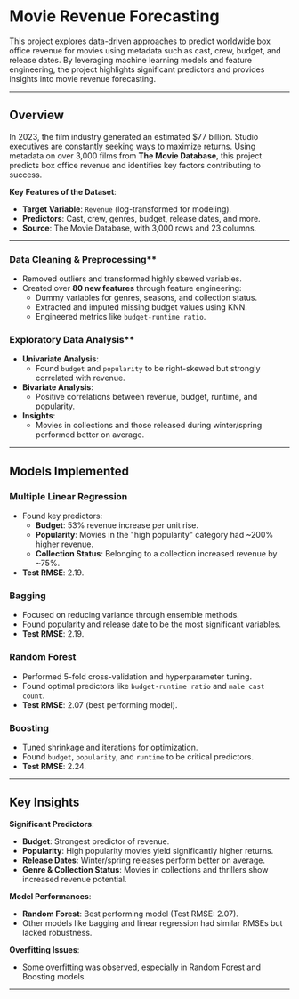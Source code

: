 # Movie Revenue Forecasting

This project explores data-driven approaches to predict worldwide box office revenue for movies using metadata such as cast, crew, budget, and release dates. By leveraging machine learning models and feature engineering, the project highlights significant predictors and provides insights into movie revenue forecasting.

---

## **Overview**
In 2023, the film industry generated an estimated $77 billion. Studio executives are constantly seeking ways to maximize returns. Using metadata on over 3,000 films from **The Movie Database**, this project predicts box office revenue and identifies key factors contributing to success.

**Key Features of the Dataset**:
- **Target Variable**: `Revenue` (log-transformed for modeling).
- **Predictors**: Cast, crew, genres, budget, release dates, and more.
- **Source**: The Movie Database, with 3,000 rows and 23 columns.

---

### Data Cleaning & Preprocessing**
- Removed outliers and transformed highly skewed variables.
- Created over **80 new features** through feature engineering:
  - Dummy variables for genres, seasons, and collection status.
  - Extracted and imputed missing budget values using KNN.
  - Engineered metrics like `budget-runtime ratio`.

### Exploratory Data Analysis**
- **Univariate Analysis**:
  - Found `budget` and `popularity` to be right-skewed but strongly correlated with revenue.
- **Bivariate Analysis**:
  - Positive correlations between revenue, budget, runtime, and popularity.
- **Insights**:
  - Movies in collections and those released during winter/spring performed better on average.

---

## **Models Implemented**
### **Multiple Linear Regression**
- Found key predictors:
  - **Budget**: 53% revenue increase per unit rise.
  - **Popularity**: Movies in the "high popularity" category had ~200% higher revenue.
  - **Collection Status**: Belonging to a collection increased revenue by ~75%.
- **Test RMSE**: 2.19.

### **Bagging**
- Focused on reducing variance through ensemble methods.
- Found popularity and release date to be the most significant variables.
- **Test RMSE**: 2.19.

### **Random Forest**
- Performed 5-fold cross-validation and hyperparameter tuning.
- Found optimal predictors like `budget-runtime ratio` and `male cast count`.
- **Test RMSE**: 2.07 (best performing model).

### **Boosting**
- Tuned shrinkage and iterations for optimization.
- Found `budget`, `popularity`, and `runtime` to be critical predictors.
- **Test RMSE**: 2.24.

---

## **Key Insights**
**Significant Predictors**:
   - **Budget**: Strongest predictor of revenue.
   - **Popularity**: High popularity movies yield significantly higher returns.
   - **Release Dates**: Winter/spring releases perform better on average.
   - **Genre & Collection Status**: Movies in collections and thrillers show increased revenue potential.

**Model Performances**:
   - **Random Forest**: Best performing model (Test RMSE: 2.07).
   - Other models like bagging and linear regression had similar RMSEs but lacked robustness.

**Overfitting Issues**:
   - Some overfitting was observed, especially in Random Forest and Boosting models.

---
